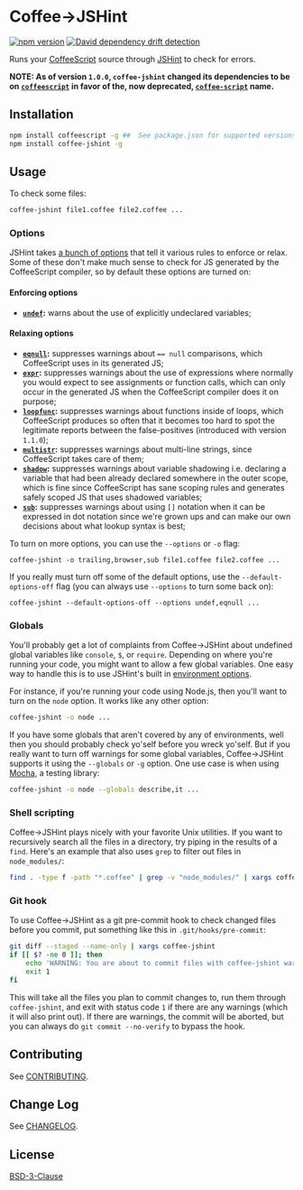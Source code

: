# Coffee->JSHint

[![npm version](https://badge.fury.io/js/coffee-jshint.svg)](https://badge.fury.io/js/coffee-jshint)
[![David dependency drift detection](https://david-dm.org/marviq/coffee-jshint.svg)](https://david-dm.org/marviq/coffee-jshint)

Runs your [CoffeeScript](http://coffeescript.org/) source through [JSHint](http://jshint.com/) to check for errors.


**NOTE: As of version `1.0.0`, `coffee-jshint` changed its dependencies to be on [`coffeescript`](https://www.npmjs.com/package/coffeescript) in favor of the,
now deprecated, [`coffee-script`](https://www.npmjs.com/package/coffee-script) name.**


## Installation

```sh
npm install coffeescript -g ##  See package.json for supported versions (most)
npm install coffee-jshint -g
```


## Usage

To check some files:

```sh
coffee-jshint file1.coffee file2.coffee ...
```


### Options

JSHint takes [a bunch of options](http://jshint.com/docs/options/) that tell it various rules to enforce or relax.  Some of these don't make much sense to
check for JS generated by the CoffeeScript compiler, so by default these options are turned on:


#### Enforcing options

  - **[`undef`](http://jshint.com/docs/options/#undef):** warns about the use of explicitly undeclared variables;


#### Relaxing options

  - **[`eqnull`](http://jshint.com/docs/options/#eqnull):** suppresses warnings about `== null` comparisons, which CoffeeScript uses in its generated JS;
  - **[`expr`](http://jshint.com/docs/options/#expr):** suppresses warnings about the use of expressions where normally you would expect to see assignments or function calls, which can only occur in the generated JS when the CoffeeScript compiler does it on purpose;
  - **[`loopfunc`](http://jshint.com/docs/options/#loopfunc):** suppresses warnings about functions inside of loops, which CoffeeScript produces so often that it becomes too hard to spot the legitimate reports between the false-positives (introduced with version `1.1.0`);
  - **[`multistr`](http://jshint.com/docs/options/#multistr):** suppresses warnings about multi-line strings, since CoffeeScript takes care of them;
  - **[`shadow`](http://jshint.com/docs/options/#shadow):** suppresses warnings about variable shadowing i.e. declaring a variable that had been already declared somewhere in the outer scope, which is fine since CoffeeScript has sane scoping rules and generates safely scoped JS that uses shadowed variables;
  - **[`sub`](http://jshint.com/docs/options/#sub):** suppresses warnings about using `[]` notation when it can be expressed in dot notation since we're grown ups and can make our own decisions about what lookup syntax is best;

To turn on more options, you can use the `--options` or `-o` flag:

    coffee-jshint -o trailing,browser,sub file1.coffee file2.coffee ...

If you really must turn off some of the default options, use the `--default-options-off` flag (you can always use `--options` to turn some back on):

    coffee-jshint --default-options-off --options undef,eqnull ...


### Globals

You'll probably get a lot of complaints from Coffee->JSHint about undefined global variables like `console`, `$`, or `require`.  Depending on where you're
running your code, you might want to allow a few global variables.  One easy way to handle this is to use JSHint's built in
[environment options](http://jshint.com/docs/options/#environments).

For instance, if you're running your code using Node.js, then you'll want to turn on the `node` option.  It works like any other option:

```sh
coffee-jshint -o node ...
```

If you have some globals that aren't covered by any of environments, well then you should probably check yo'self before you wreck yo'self.  But if you really
want to turn off warnings for some global variables, Coffee->JSHint supports it using the `--globals` or `-g` option.  One use case is when using
[Mocha](http://mochajs.org/), a testing library:


```sh
coffee-jshint -o node --globals describe,it ...
```


### Shell scripting

Coffee->JSHint plays nicely with your favorite Unix utilities.  If you want to recursively search all the files in a directory, try piping in the results of a
`find`.  Here's an example that also uses `grep` to filter out files in `node_modules/`:

```sh
find . -type f -path "*.coffee" | grep -v "node_modules/" | xargs coffee-jshint
```


### Git hook

To use Coffee->JSHint as a git pre-commit hook to check changed files before you commit, put something like this in `.git/hooks/pre-commit`:

```bash
git diff --staged --name-only | xargs coffee-jshint
if [[ $? -ne 0 ]]; then
    echo 'WARNING: You are about to commit files with coffee-jshint warnings'
    exit 1
fi
```

This will take all the files you plan to commit changes to, run them through `coffee-jshint`, and exit with status code `1` if there are any warnings (which it will also print out).  If there are warnings, the commit will be aborted, but you can always do `git commit --no-verify` to bypass the hook.


## Contributing

See [CONTRIBUTING](./CONTRIBUTING.md).


## Change Log

See [CHANGELOG](./CHANGELOG.md).


## License

[BSD-3-Clause](LICENSE)
